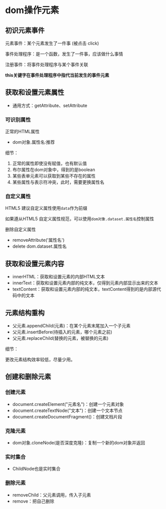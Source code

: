 # dom操作元素

## 初识元素事件

元素事件：某个元素发生了一件事 (被点击 click)

事件处理程序：是一个函数，发生了一件事，应该做什么事情

注册事件：将事件处理程序与某个事件关联

**this关键字在事件处理程序中指代当前发生的事件元素**

## 获取和设置元素属性

- 通用方式：getAttribute、setAttribute

### 可识别属性

正常的HTML属性

- dom对象.属性名:推荐

细节：

1. 正常的属性即使没有赋值，也有默认值
2. 布尔属性在dom对象中，得到的是boolean
3. 某些表单元素可以获取到某些不存在的属性
4. 某些属性与表示符冲突，此时，需要更换属性名

### 自定义属性

HTML5 建议自定义属性使用```data```作为前缀

如果遵从HTML5 自定义属性规范，可以使用```dom对象.dataset.属性名```控制属性

删除自定义属性

- removeAttribute('属性名')
- delete dom.dataset.属性名

## 获取和设置元素内容

- innerHTML：获取和设置元素的内部HTML文本
- innerText：获取和设置元素内部的纯文本，仅得到元素内部显示出来的文本
- textContent：获取和设置元素内部的纯文本，textContent得到的是内部源代码中的文本

## 元素结构重构

- 父元素.appendChild(元素)：在某个元素末尾加入一个子元素
- 父元素.insertBefore(待插入的元素，哪个元素之前)
- 父元素.replaceChild(替换的元素，被替换的元素)

细节：

更改元素结构效率较低，尽量少用。

## 创建和删除元素

### 创建元素

- document.createElement("元素名")：创建一个元素对象
 - document.createTextNode("文本")：创建一个文本节点
 - document.createDocumentFragment()：创建文档片段

### 克隆元素

- dom对象.cloneNode(是否深度克隆)：复制一个新的dom对象并返回

### 实时集合

- ChildNode也是实时集合

### 删除元素

- removeChild：父元素调用，传入子元素
- remove：把自己删除